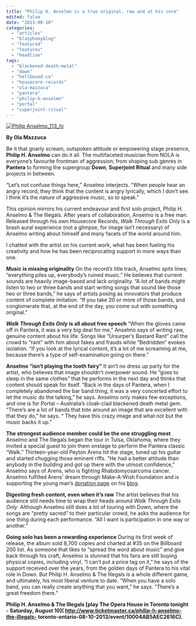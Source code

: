 ```yaml
---
title: "Philip H. Anselmo is a true original, raw and at his core"
edited: false
date: "2013-08-10"
categories:
  - "articles"
  - "blasphemyblog"
  - "featured"
  - "features"
  - "headline"
tags:
  - "blackened-death-metal"
  - "down"
  - "hellbound-ca"
  - "housecore-records"
  - "ola-mazzuca"
  - "pantera"
  - "philip-h-anselmo"
  - "portal"
  - "superjoint-ritual"
---
```


[![Philip Anselmo_113_hi](http://www.hellbound.ca/wp-content/uploads/2013/08/Philip-Anselmo_113_hi.jpeg)](http://www.hellbound.ca/wp-content/uploads/2013/08/Philip-Anselmo_113_hi.jpeg)

**By Ola Mazzuca**

Be it that gnarly scream, outspoken attitude or empowering stage presence, **Philip H. Anselmo** can do it all. The multifaceted musician from NOLA is everyone’s favourite frontman of aggression; from shaping sub genres in **Pantera** to forming the supergroup **Down**, **Superjoint Ritual** and many side projects in between.

“Let’s not confuse things here,” Anselmo interjects. “When people hear an angry record, they think that the content is angry lyrically, which I don’t see. I think it’s the nature of aggressive music, so to speak.”

This opinion mirrors his current endeavour and first solo project, Philip H. Anselmo & The Illegals. After years of collaboration, Anselmo is a free man. Released through his own Housecore Records, _Walk Through Exits Only_ is a brash aural experience (not a glimpse, for image isn’t necessary) of Anselmo writing about himself and many facets of the world around him.

I chatted with the artist on his current work, what has been fueling his creativity and how he has been reciprocating support in more ways than one.

**Music is missing originality** On the record’s title track, Anselmo spits lines; “everything piles up, everybody’s ruined music.” He believes that current sounds are heavily image-based and lack originality. “A lot of bands might listen to two or three bands and start writing songs that sound like those two or three bands,” he says of artists posing as innovators that produce content of complete imitation. “If you take 20 or more of those bands, and conglomerate that, at the end of the day, you come out with something original.”

**_Walk Through Exits Only_ is all about free speech** “When the gloves came off in Pantera, it was a very big deal for me,” Anselmo says of writing raw, genuine content about his life. Songs like “Ursurper’s Bastard Rant” call the crowd to “rant” with him about fakes and frauds while “Bedridden” evokes isolation. “If you look at the lyrical content, it’s a lot of me screaming at me, because there’s a type of self-examination going on there.”

**Anselmo “isn’t playing the tooth fairy”** It ain’t no dress up party for the artist, who believes that image shouldn’t overpower sound. He “goes to sleep in the same clothes” that he performs in the next day and thinks that content should speak for itself. “Back in the days of Pantera, when I completely abandoned the bar band thing, it was a very concerted effort to let the music do the talking,” he says. Anselmo only makes few exceptions, and one is for Portal – Australia’s cloak-clad blackened death metal gem. “There’s are a lot of bands that tote around an image that are excellent with that they do,” he says. “ They have this crazy image and what not but the music backs it up.”

**The strongest audience member could be the one struggling most** Anselmo and The Illegals began the tour in Tulsa, Oklahoma, where they invited a special guest to join them onstage to perform the Pantera classic “Walk.” Thirteen-year-old Peyton Arens hit the stage, tuned up his guitar and started chugging those eminent riffs. “He had a better attitude than anybody in the building and got up there with the utmost confidence,” Anselmo says of Arens, who is fighting Rhabdomyosarcoma cancer. Anselmo fulfilled Arens’ dream through Make-A-Wish Foundation and is supporting the young man’s [donation page](http://www.prayingforpeyton.com/) on his [blog](http://www.philanselmo.com/kids-dream-comes-true-playing-walk-onstage-with-philip-h-anselmo/).

**Digesting fresh content, even when it’s raw** The artist believes that his audience still needs time to wrap their heads around _Walk Through Exits Only_. Although Anselmo still does a lot of touring with Down, where the songs are “pretty sacred” to their particular crowd, he asks the audience for one thing during each performance. “All I want is participation in one way or another.”

**Going solo has been a rewarding experience** During its first week of release, the album sold 8,700 copies and charted at #35 on the Billboard 200 list. As someone that likes to “spread the word about music” and give back through his craft, Anselmo is stunned that his fans are still buying physical copies, including vinyl. “I can’t put a price tag on it,” he says of the support received over the years, from the golden days of Pantera to his vital role in Down. But Philip H. Anselmo & The Illegals is a whole different game, and ultimately, his most liberal venture to date. “When you have a solo band, you can really create anything that you want,” he says. “There’s a great freedom there.”

**Philip H. Anselmo & The Illegals [play The Opera House in Toronto tonight - Saturday, August 10]( http://www.ticketmaster.ca/philip-h-anselmo-the-illegals- toronto-ontario-08-10-2013/event/10004AB5AEC2616C).**
